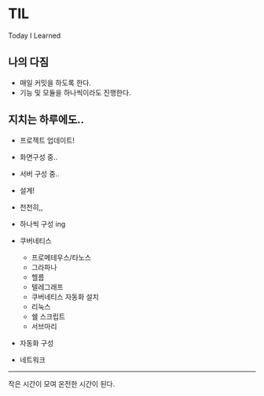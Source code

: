 # TIL

Today I Learned

## 나의 다짐

- 매일 커밋을 하도록 한다.
- 기능 및 모듈을 하나씩이라도 진행한다.

## 지치는 하루에도..

- 프로젝트 업데이트!

- 화면구성 중..

- 서버 구성 중..

- 설계!

- 천천히,,

- 하나씩 구성 ing

- 쿠버네티스 
  - 프로메테우스/타노스
  - 그라파나
  - 헬름
  - 텔레그래프
  - 쿠버네티스 자동화 설치
  - 리눅스
  - 쉘 스크립트
  - 서브마리
- 자동화 구성
- 네트워크

---

작은 시간이 모여 온전한 시간이 된다.

